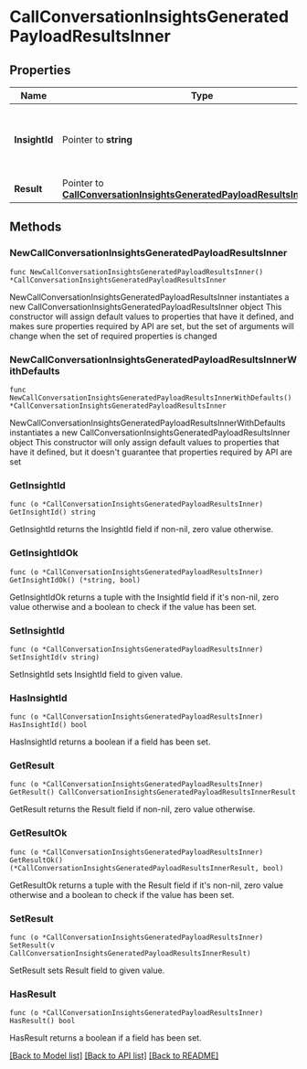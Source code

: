# CallConversationInsightsGeneratedPayloadResultsInner

## Properties

Name | Type | Description | Notes
------------ | ------------- | ------------- | -------------
**InsightId** | Pointer to **string** | ID that is unique to the insight result being generated for the call. | [optional] 
**Result** | Pointer to [**CallConversationInsightsGeneratedPayloadResultsInnerResult**](CallConversationInsightsGeneratedPayloadResultsInnerResult.md) |  | [optional] 

## Methods

### NewCallConversationInsightsGeneratedPayloadResultsInner

`func NewCallConversationInsightsGeneratedPayloadResultsInner() *CallConversationInsightsGeneratedPayloadResultsInner`

NewCallConversationInsightsGeneratedPayloadResultsInner instantiates a new CallConversationInsightsGeneratedPayloadResultsInner object
This constructor will assign default values to properties that have it defined,
and makes sure properties required by API are set, but the set of arguments
will change when the set of required properties is changed

### NewCallConversationInsightsGeneratedPayloadResultsInnerWithDefaults

`func NewCallConversationInsightsGeneratedPayloadResultsInnerWithDefaults() *CallConversationInsightsGeneratedPayloadResultsInner`

NewCallConversationInsightsGeneratedPayloadResultsInnerWithDefaults instantiates a new CallConversationInsightsGeneratedPayloadResultsInner object
This constructor will only assign default values to properties that have it defined,
but it doesn't guarantee that properties required by API are set

### GetInsightId

`func (o *CallConversationInsightsGeneratedPayloadResultsInner) GetInsightId() string`

GetInsightId returns the InsightId field if non-nil, zero value otherwise.

### GetInsightIdOk

`func (o *CallConversationInsightsGeneratedPayloadResultsInner) GetInsightIdOk() (*string, bool)`

GetInsightIdOk returns a tuple with the InsightId field if it's non-nil, zero value otherwise
and a boolean to check if the value has been set.

### SetInsightId

`func (o *CallConversationInsightsGeneratedPayloadResultsInner) SetInsightId(v string)`

SetInsightId sets InsightId field to given value.

### HasInsightId

`func (o *CallConversationInsightsGeneratedPayloadResultsInner) HasInsightId() bool`

HasInsightId returns a boolean if a field has been set.

### GetResult

`func (o *CallConversationInsightsGeneratedPayloadResultsInner) GetResult() CallConversationInsightsGeneratedPayloadResultsInnerResult`

GetResult returns the Result field if non-nil, zero value otherwise.

### GetResultOk

`func (o *CallConversationInsightsGeneratedPayloadResultsInner) GetResultOk() (*CallConversationInsightsGeneratedPayloadResultsInnerResult, bool)`

GetResultOk returns a tuple with the Result field if it's non-nil, zero value otherwise
and a boolean to check if the value has been set.

### SetResult

`func (o *CallConversationInsightsGeneratedPayloadResultsInner) SetResult(v CallConversationInsightsGeneratedPayloadResultsInnerResult)`

SetResult sets Result field to given value.

### HasResult

`func (o *CallConversationInsightsGeneratedPayloadResultsInner) HasResult() bool`

HasResult returns a boolean if a field has been set.


[[Back to Model list]](../README.md#documentation-for-models) [[Back to API list]](../README.md#documentation-for-api-endpoints) [[Back to README]](../README.md)


